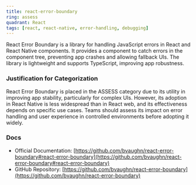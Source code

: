 ```yaml
---
title: react-error-boundary
ring: assess
quadrant: React
tags: [react, react-native, error-handling, debugging]
---
```

React Error Boundary is a library for handling JavaScript errors in React and React Native components. It provides a component to catch errors in the component tree, preventing app crashes and allowing fallback UIs. The library is lightweight and supports TypeScript, improving app robustness.

### Justification for Categorization 
React Error Boundary is placed in the ASSESS category due to its utility in improving app stability, particularly for complex UIs. However, its adoption in React Native is less widespread than in React web, and its effectiveness depends on specific use cases. Teams should assess its impact on error handling and user experience in controlled environments before adopting it widely.

### Docs 
- Official Documentation: [https://github.com/bvaughn/react-error-boundary#react-error-boundary](https://github.com/bvaughn/react-error-boundary#react-error-boundary)  
- GitHub Repository: [https://github.com/bvaughn/react-error-boundary](https://github.com/bvaughn/react-error-boundary)
